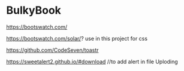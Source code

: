 # BulkyBook
https://bootswatch.com/

https://bootswatch.com/solar/? use in this project for css

https://github.com/CodeSeven/toastr

https://sweetalert2.github.io/#download    //to add alert in file Uploding